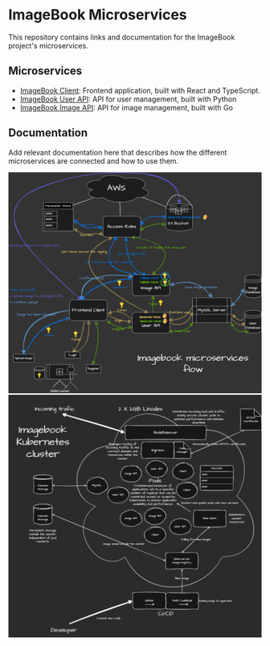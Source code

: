 # ImageBook Microservices

This repository contains links and documentation for the ImageBook project's microservices.

## Microservices

- [ImageBook Client](https://github.com/EgSundqvist/imagebook-client): Frontend application, built with React and TypeScript.
- [ImageBook User API](https://github.com/EgSundqvist/imagebook-userapi): API for user management, built with Python
- [ImageBook Image API](https://github.com/EgSundqvist/imagebook-imageapi): API for image management, built with Go

## Documentation

Add relevant documentation here that describes how the different microservices are connected and how to use them.

![Example of application flow](https://github.com/EgSundqvist/imagebook/blob/main/ImagebookMicroservicesFlow.png)
![CI/CD and cluster flow](https://github.com/EgSundqvist/imagebook/blob/main/ImagebookClusterFlow.png)

